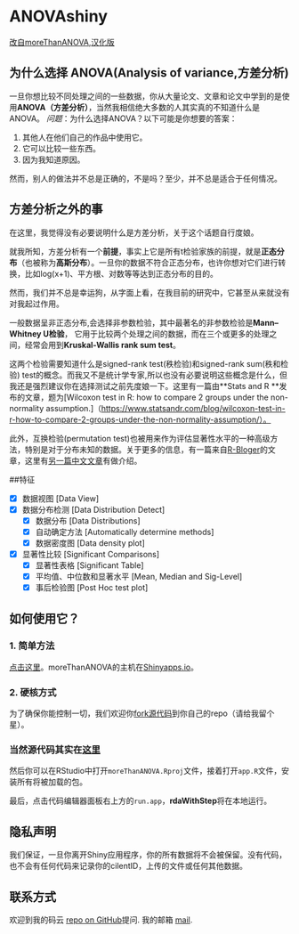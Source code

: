 # ANOVAshiny

[改自moreThanANOVA,汉化版](https://github.com/womeimingzi11/moreThanANOVA)

## 为什么选择 ANOVA(Analysis of variance,方差分析)
一旦你想比较不同处理之间的一些数据，你从大量论文、文章和论文中学到的是使用**ANOVA（方差分析）**，当然我相信绝大多数的人其实真的不知道什么是 ANOVA。
*问题*：为什么选择ANOVA？以下可能是你想要的答案：

1. 其他人在他们自己的作品中使用它。
2. 它可以比较一些东西。
3. 因为我知道原因。

然而，别人的做法并不总是正确的，不是吗？至少，并不总是适合于任何情况。

## 方差分析之外的事
在这里，我觉得没有必要说明什么是方差分析，关于这个话题自行度娘。

就我所知，方差分析有一个**前提**，事实上它是所有t检验家族的前提，就是**正态分布**（也被称为**高斯分布**）。一旦你的数据不符合正态分布，也许你想对它们进行转换，比如log(x+1)、平方根、对数等等达到正态分布的目的。

然而，我们并不总是幸运狗，从字面上看，在我目前的研究中，它甚至从来就没有对我起过作用。

一般数据呈非正态分布,会选择非参数检验，其中最著名的非参数检验是**Mann–Whitney U检验**， 它用于比较两个处理之间的数据，而在三个或更多的处理之间，经常会用到**Kruskal-Wallis rank sum test**。

这两个检验需要知道什么是signed-rank test(秩检验)和signed-rank sum(秩和检验) test的概念。而我又不是统计学专家,所以也没有必要说明这些概念是什么，但我还是强烈建议你在选择测试之前先度娘一下。这里有一篇由**Stats and R **发布的文章，题为[Wilcoxon test in R: how to compare 2 groups under the non-normality assumption.]（https://www.statsandr.com/blog/wilcoxon-test-in-r-how-to-compare-2-groups-under-the-non-normality-assumption/）。

此外，互换检验(permutation test)也被用来作为评估显著性水平的一种高级方法，特别是对于分布未知的数据。关于更多的信息，有一篇来自[R-Bloger](https://www.r-bloggers.com/what-is-a-permutation-test/)的文章，这里有[另一篇中文文章](https://www.r-bloggers.com/what-is-a-permutation-test/)有做介绍。


##特征
- [x] 数据视图 [Data View]
- [x] 数据分布检测 [Data Distribution Detect]
  - [x] 数据分布 [Data Distributions]
  - [x] 自动确定方法 [Automatically determine methods]
  - [x] 数据密度图 [Data density plot]
- [x] 显著性比较 [Significant Comparisons]
  - [x] 显著性表格 [Significant Table]
  - [x] 平均值、中位数和显著水平 [Mean, Median and Sig-Level]
  - [x] 事后检验图 [Post Hoc test plot]

## 如何使用它？

### 1. 简单方法
[点击这里](https://hanchen.shinyapps.io/moreThanANOVA/)。moreThanANOVA的主机在[Shinyapps.io](https://Shinyapps.io)。

### 2. 硬核方式
为了确保你能控制一切，我们欢迎你[fork源代码](https://gitee.com/swcyo/moreThanANOVA/fork)到你自己的repo（请给我留个星）。 

### 当然源代码其实在[这里](https://github.com/womeimingzi11/moreThanANOVA)

然后你可以在RStudio中打开`moreThanANOVA.Rproj`文件，接着打开`app.R`文件，安装所有将被加载的包。

最后，点击代码编辑器面板右上方的`run.app`，**rdaWithStep**将在本地运行。



## 隐私声明
我们保证，一旦你离开Shiny应用程序，你的所有数据将不会被保留。没有代码，也不会有任何代码来记录你的cilentID，上传的文件或任何其他数据。

## 联系方式
欢迎到我的码云 [repo on GitHub](https://gitee.com/swcyo/moreThanANOVA)提问.
我的邮箱 [mail](mailto://swcyo@126.com).
